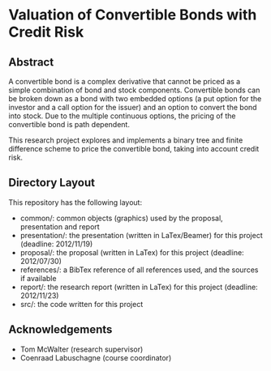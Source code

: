 Valuation of Convertible Bonds with Credit Risk
===============================================

Abstract
--------
A convertible bond is a complex derivative that cannot be priced as a simple
combination of bond and stock components.  Convertible bonds can be broken down
as a bond with two embedded options (a put option for the investor and a call
option for the issuer) and an option to convert the bond into stock.  Due to the
multiple continuous options, the pricing of the convertible bond is path
dependent.

This research project explores and implements a binary tree and finite
difference scheme to price the convertible bond, taking into account credit
risk.

Directory Layout
----------------
This repository has the following layout:
 * common/: common objects (graphics) used by the proposal, presentation and
	report
 * presentation/: the presentation (written in LaTex/Beamer) for this project
	(deadline: 2012/11/19)
 * proposal/: the proposal (written in LaTex) for this project
	(deadline: 2012/07/30)
 * references/: a BibTex reference of all references used, and the sources if
	available
 * report/: the research report (written in LaTex) for this project
	(deadline: 2012/11/23)
 * src/: the code written for this project

Acknowledgements
--------------
 - Tom McWalter (research supervisor)
 - Coenraad Labuschagne (course coordinator)
